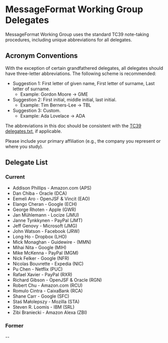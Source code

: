 # MessageFormat Working Group Delegates

MessageFormat Working Group uses the standard TC39 note-taking procedures, including unique abbreviations for all delegates.

## Acronym Conventions

With the exception of certain grandfathered delegates, all delegates should have three-letter abbreviations. The following scheme is recommended:

- Suggestion 1: First letter of given name, First letter of surname, Last letter of surname.
  - Example: Gordon Moore → GME
- Suggestion 2: First initial, middle initial, last initial.
  - Example: Tim Berners-Lee → TBL
- Suggestion 3: Custom.
  - Example: Ada Lovelace → ADA

The abbreviations in this doc should be consistent with the [TC39 delegates.txt](https://github.com/tc39/notes/blob/master/delegates.txt), if applicable.

Please include your primary affiliation (e.g., the company you represent or where you study).

## Delegate List

### Current

- Addison Phillips - Amazon.com (APS)
- Dan Chiba - Oracle (DCA)
- Eemeli Aro - OpenJSF & Vincit (EAO)
- Elango Cheran - Google (ECH)
- George Rhoten - Apple (GWR)
- Jan Mühlemann - Locize (JMU)
- Janne Tynkkynen - PayPal (JMT)
- Jeff Genovy - Microsoft (JMG)
- John Watson - Facebook (JRW)
- Long Ho - Dropbox (LHO)
- Mick Monaghan - Guidewire - (MMN)
- Mihai Nita - Google (MIH)
- Mike McKenna - PayPal (MGM)
- Nick Felker - Google (NFR)
- Nicolas Bouvrette - Expedia (NIC)
- Pu Chen - Netflix (PUC)
- Rafael Xavier - PayPal (RXR)
- Richard Gibson - OpenJSF & Oracle (RGN)
- Robert Chu - Amazon.com (RCU)
- Romulo Cintra - CaixaBank (RCA)
- Shane Carr - Google (SFC)
- Staś Małolepszy - Mozilla (STA)
- Steven R. Loomis - IBM (SRL)
- Zibi Braniecki - Amazon Alexa (ZBI)

### Former

--
